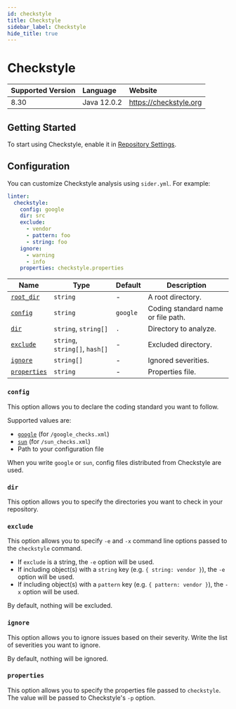 ```yaml
---
id: checkstyle
title: Checkstyle
sidebar_label: Checkstyle
hide_title: true
---
```


# Checkstyle

| Supported Version | Language    | Website                |
| :---------------- | :---------- | :--------------------- |
| 8.30              | Java 12.0.2 | https://checkstyle.org |

## Getting Started

To start using Checkstyle, enable it in [Repository Settings](../../getting-started/repository-settings.md).

## Configuration

You can customize Checkstyle analysis using `sider.yml`. For example:

```yaml
linter:
  checkstyle:
    config: google
    dir: src
    exclude:
      - vendor
      - pattern: foo
      - string: foo
    ignore:
      - warning
      - info
    properties: checkstyle.properties
```

| Name                                                                        | Type                           | Default  | Description                        |
| --------------------------------------------------------------------------- | ------------------------------ | -------- | ---------------------------------- |
| [`root_dir`](../../getting-started/custom-configuration.md#root_dir-option) | `string`                       | -        | A root directory.                  |
| [`config`](#config)                                                         | `string`                       | `google` | Coding standard name or file path. |
| [`dir`](#dir)                                                               | `string`, `string[]`           | `.`      | Directory to analyze.              |
| [`exclude`](#exclude)                                                       | `string`, `string[]`, `hash[]` | -        | Excluded directory.                |
| [`ignore`](#ignore)                                                         | `string[]`                     | -        | Ignored severities.                |
| [`properties`](#properties)                                                 | `string`                       | -        | Properties file.                   |

### `config`

This option allows you to declare the coding standard you want to follow.

Supported values are:

- [`google`](https://checkstyle.sourceforge.io/google_style.html) (for `/google_checks.xml`)
- [`sun`](https://checkstyle.sourceforge.io/sun_style.html) (for `/sun_checks.xml`)
- Path to your configuration file

When you write `google` or `sun`, config files distributed from Checkstyle are used.

### `dir`

This option allows you to specify the directories you want to check in your repository.

### `exclude`

This option allows you to specify `-e` and `-x` command line options passed to the `checkstyle` command.

- If `exclude` is a string, the `-e` option will be used.
- If including object(s) with a `string` key (e.g. `{ string: vendor }`), the `-e` option will be used.
- If including object(s) with a `pattern` key (e.g. `{ pattern: vendor }`), the `-x` option will be used.

By default, nothing will be excluded.

### `ignore`

This option allows you to ignore issues based on their severity. Write the list of severities you want to ignore.

By default, nothing will be ignored.

### `properties`

This option allows you to specify the properties file passed to `checkstyle`. The value will be passed to Checkstyle's `-p` option.
